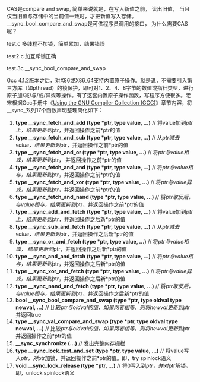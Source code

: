 CAS是compare and swap,   简单来说就是，在写入新值之前， 读出旧值， 当且仅当旧值与存储中的当前值一致时，才把新值写入存储。__sync_bool_compare_and_swap是可供程序员调用的接口， 为什么需要CAS呢？ 



test.c 多线程不加锁，简单累加，结果错误

test2.c 加互斥锁正确

test.3c   __sync_bool_compare_and_swap


Gcc 4.1.2版本之后，对X86或X86_64支持内置原子操作。就是说，不需要引入第三方库（如pthread）的锁保护，即可对1、2、4、8字节的数值或指针类型，进行原子加/减/与/或/异或等操作。有了这套内置原子操作函数，写程序方便很多。老宋根据Gcc手册中《[Using the GNU Compiler Collection (GCC)](https://link.zhihu.com/?target=http%3A//gcc.gnu.org/onlinedocs/gcc-4.1.2/gcc/Atomic-Builtins.html)》章节内容，将__sync_系列17个函数声明整理简化如下：

1. **type __sync_fetch_and_add (type \*ptr, type value, ...)**
   // 将value加到*ptr上，结果更新到*ptr，并返回操作之前*ptr的值
2. **type __sync_fetch_and_sub (type \*ptr, type value, ...)**
   // 从*ptr减去value，结果更新到*ptr，并返回操作之前*ptr的值
3. **type __sync_fetch_and_or (type \*ptr, type value, ...)**
   // 将*ptr与value相或，结果更新到*ptr， 并返回操作之前*ptr的值
4. **type __sync_fetch_and_and (type \*ptr, type value, ...)**
   // 将*ptr与value相与，结果更新到*ptr，并返回操作之前*ptr的值
5. **type __sync_fetch_and_xor (type \*ptr, type value, ...)**
   // 将*ptr与value异或，结果更新到*ptr，并返回操作之前*ptr的值
6. **type __sync_fetch_and_nand (type \*ptr, type value, ...)**
   // 将*ptr取反后，与value相与，结果更新到*ptr，并返回操作之前*ptr的值
7. **type __sync_add_and_fetch (type \*ptr, type value, ...)**
   // 将value加到*ptr上，结果更新到*ptr，并返回操作之后新*ptr的值
8. **type __sync_sub_and_fetch (type \*ptr, type value, ...)**
   // 从*ptr减去value，结果更新到*ptr，并返回操作之后新*ptr的值
9. **type __sync_or_and_fetch (type \*ptr, type value, ...)**
   // 将*ptr与value相或， 结果更新到*ptr，并返回操作之后新*ptr的值
10. **type __sync_and_and_fetch (type \*ptr, type value, ...)**
    // 将*ptr与value相与，结果更新到*ptr，并返回操作之后新*ptr的值
11. **type __sync_xor_and_fetch (type \*ptr, type value, ...)**
    // 将*ptr与value异或，结果更新到*ptr，并返回操作之后新*ptr的值
12. **type __sync_nand_and_fetch (type \*ptr, type value, ...)**
    // 将*ptr取反后，与value相与，结果更新到*ptr，并返回操作之后新*ptr的值
13. **bool __sync_bool_compare_and_swap (type \*ptr, type oldval type newval, ...)**
    // 比较*ptr与oldval的值，如果两者相等，则将newval更新到*ptr并返回true
14. **type __sync_val_compare_and_swap (type \*ptr, type oldval type newval, ...)**
    // 比较*ptr与oldval的值，如果两者相等，则将newval更新到*ptr并返回操作之前*ptr的值
15. **__sync_synchronize (...)**
    // 发出完整内存栅栏
16. **type __sync_lock_test_and_set (type \*ptr, type value, ...)**
    // 将value写入*ptr，对*ptr加锁，并返回操作之前*ptr的值。即，try spinlock语义
17. **void __sync_lock_release (type \*ptr, ...)**
    // 将0写入到*ptr，并对*ptr解锁。即，unlock spinlock语义